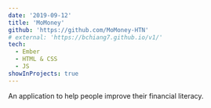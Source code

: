 ```yaml
---
date: '2019-09-12'
title: 'MoMoney'
github: 'https://github.com/MoMoney-HTN'
# external: 'https://bchiang7.github.io/v1/'
tech:
  - Ember
  - HTML & CSS
  - JS
showInProjects: true
---
```


An application to help people improve their financial literacy.
